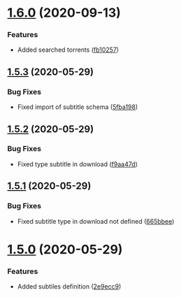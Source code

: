 # [1.6.0](https://github.com/pct-org/mongo-models/compare/v1.5.3...v1.6.0) (2020-09-13)


### Features

* Added searched torrents ([fb10257](https://github.com/pct-org/mongo-models/commit/fb102577b1874082026968b2c484891a85d225ac))



## [1.5.3](https://github.com/pct-org/mongo-models/compare/v1.5.2...v1.5.3) (2020-05-29)


### Bug Fixes

* Fixed import of subtitle schema ([5fba198](https://github.com/pct-org/mongo-models/commit/5fba198806a5e121b5a3c21cff98cef5c4b2ae51))



## [1.5.2](https://github.com/pct-org/mongo-models/compare/v1.5.1...v1.5.2) (2020-05-29)


### Bug Fixes

* Fixed type subtitle in download ([f9aa47d](https://github.com/pct-org/mongo-models/commit/f9aa47dd8a6fbd2c08a1a4c73ab572663c80e36a))



## [1.5.1](https://github.com/pct-org/mongo-models/compare/v1.5.0...v1.5.1) (2020-05-29)


### Bug Fixes

* Fixed subtitle type in download not defined ([665bbee](https://github.com/pct-org/mongo-models/commit/665bbeef0bf4c4f4818e69409bb3aaa6271f698f))



# [1.5.0](https://github.com/pct-org/mongo-models/compare/v1.4.4...v1.5.0) (2020-05-29)


### Features

* Added subtiles definition ([2e9ecc9](https://github.com/pct-org/mongo-models/commit/2e9ecc93e9e7b209642d0c95be420ae058fbecb0))



